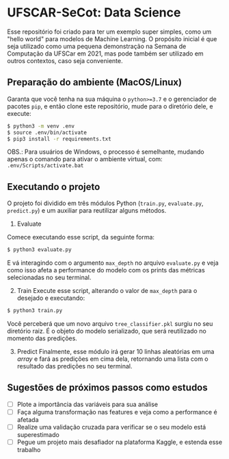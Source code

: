 # UFSCAR-SeCot: Data Science

Esse repositório foi criado para ter um exemplo super simples, como um "hello world" para modelos de Machine Learning. O propósito inicial é que seja utilizado como uma pequena demonstração na Semana de Computação da UFSCar em 2021, mas pode também ser utilizado em outros contextos, caso seja conveniente.

## Preparação do ambiente (MacOS/Linux)
Garanta que você tenha na sua máquina o `python>=3.7` e o gerenciador de pacotes `pip`, e então clone este repositório, mude para o diretório dele, e execute:

```bash
$ python3 -m venv .env
$ source .env/bin/activate
$ pip3 install -r requirements.txt
```

OBS.: Para usuários de Windows, o processo é semelhante, mudando apenas o comando para ativar o ambiente virtual, com: `.env/Scripts/activate.bat`

## Executando o projeto
O projeto foi dividido em três módulos Python (`train.py`, `evaluate.py`, `predict.py`) e um auxiliar para reutilizar alguns métodos.

1) Evaluate

Comece executando esse script, da seguinte forma:
```bash
$ python3 evaluate.py
```
E vá interagindo com o argumento `max_depth` no arquivo `evaluate.py` e veja como isso afeta a performance do modelo com os prints das métricas selecionadas no seu terminal.

2) Train
Execute esse script, alterando o valor de `max_depth` para o desejado e executando:

```bash
$ python3 train.py
```
Você perceberá que um novo arquivo `tree_classifier.pkl` surgiu no seu diretório raiz. É o objeto do modelo serializado, que será reutilizado no momento das predições.

3) Predict
Finalmente, esse módulo irá gerar 10 linhas aleatórias em uma *array* e fará as predições em cima dela, retornando uma lista com o resultado das predições no seu terminal.

## Sugestões de próximos passos como estudos
- [ ] Plote a importância das variáveis para sua análise
- [ ] Faça alguma transformação nas features e veja como a performance é afetada
- [ ] Realize uma validação cruzada para verificar se o seu modelo está superestimado
- [ ] Pegue um projeto mais desafiador na plataforma Kaggle, e estenda esse trabalho
